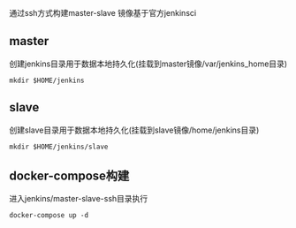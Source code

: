 通过ssh方式构建master-slave
镜像基于官方jenkinsci

## master

创建jenkins目录用于数据本地持久化(挂载到master镜像/var/jenkins_home目录)

`mkdir $HOME/jenkins`

## slave

创建slave目录用于数据本地持久化(挂载到slave镜像/home/jenkins目录)

`mkdir $HOME/jenkins/slave`

## docker-compose构建

进入jenkins/master-slave-ssh目录执行

`docker-compose up -d`

